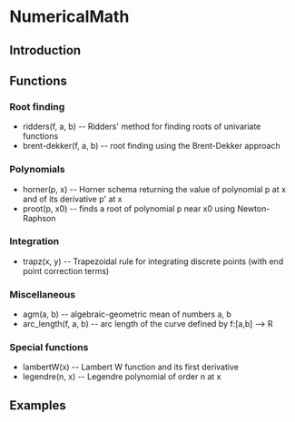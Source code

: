# NumericalMath

## Introduction



## Functions

### Root finding

  * ridders(f, a, b) -- Ridders' method for finding roots of univariate functions
  * brent-dekker(f, a, b) -- root finding using the Brent-Dekker approach

### Polynomials

  * horner(p, x) -- Horner schema returning the value of polynomial p at x
                    and of its derivative p' at x
  * proot(p, x0) -- finds a root of polynomial p near x0 using Newton-Raphson

### Integration

  * trapz(x, y) -- Trapezoidal rule for integrating discrete points
                   (with end point correction terms)

### Miscellaneous

  * agm(a, b) -- algebraic-geometric mean of numbers a, b
  * arc_length(f, a, b) -- arc length of the curve defined by f:[a,b] --> R

### Special functions

  * lambertW(x) -- Lambert W function and its first derivative
  * legendre(n, x) -- Legendre polynomial of order n at x

## Examples
